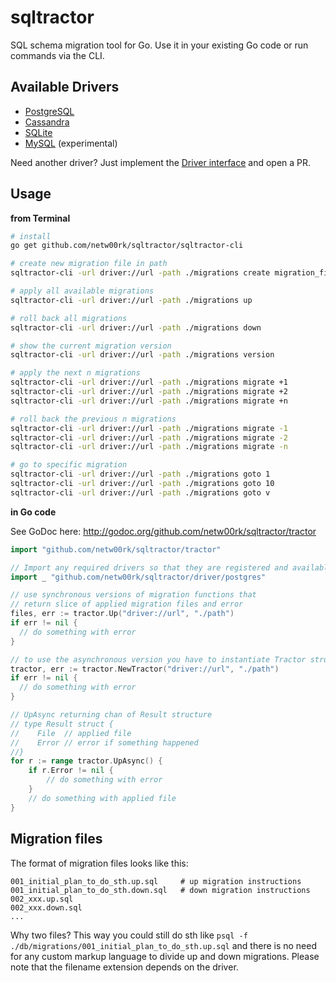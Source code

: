 # sqltractor

SQL schema migration tool for Go. Use it in your existing Go code or run commands via the CLI.

## Available Drivers

 * [PostgreSQL](https://github.com/netw00rk/sqltractor/tree/master/driver/postgres)
 * [Cassandra](https://github.com/netw00rk/sqltractor/tree/master/driver/cassandra)
 * [SQLite](https://github.com/netw00rk/sqltractor/tree/master/driver/sqlite3)
 * [MySQL](https://github.com/netw00rk/sqltractor/tree/master/driver/mysql) (experimental)

Need another driver? Just implement the [Driver interface](http://godoc.org/github.com/netw00rk/sqltractor/driver#Driver) and open a PR.

## Usage

**from Terminal**

```bash
# install
go get github.com/netw00rk/sqltractor/sqltractor-cli

# create new migration file in path
sqltractor-cli -url driver://url -path ./migrations create migration_file_xyz

# apply all available migrations
sqltractor-cli -url driver://url -path ./migrations up

# roll back all migrations
sqltractor-cli -url driver://url -path ./migrations down

# show the current migration version
sqltractor-cli -url driver://url -path ./migrations version

# apply the next n migrations
sqltractor-cli -url driver://url -path ./migrations migrate +1
sqltractor-cli -url driver://url -path ./migrations migrate +2
sqltractor-cli -url driver://url -path ./migrations migrate +n

# roll back the previous n migrations
sqltractor-cli -url driver://url -path ./migrations migrate -1
sqltractor-cli -url driver://url -path ./migrations migrate -2
sqltractor-cli -url driver://url -path ./migrations migrate -n

# go to specific migration
sqltractor-cli -url driver://url -path ./migrations goto 1
sqltractor-cli -url driver://url -path ./migrations goto 10
sqltractor-cli -url driver://url -path ./migrations goto v
```

**in Go code**

See GoDoc here: http://godoc.org/github.com/netw00rk/sqltractor/tractor

```go
import "github.com/netw00rk/sqltractor/tractor"

// Import any required drivers so that they are registered and available
import _ "github.com/netw00rk/sqltractor/driver/postgres"

// use synchronous versions of migration functions that
// return slice of applied migration files and error
files, err := tractor.Up("driver://url", "./path")
if err != nil {
  // do something with error
}

// to use the asynchronous version you have to instantiate Tractor structure
tractor, err := tractor.NewTractor("driver://url", "./path")
if err != nil {
  // do something with error
}

// UpAsync returning chan of Result structure
// type Result struct {
//    File  // applied file
//    Error // error if something happened
//}
for r := range tractor.UpAsync() {
    if r.Error != nil {
        // do something with error
    }
    // do something with applied file
}
```

## Migration files

The format of migration files looks like this:

```
001_initial_plan_to_do_sth.up.sql     # up migration instructions
001_initial_plan_to_do_sth.down.sql   # down migration instructions
002_xxx.up.sql
002_xxx.down.sql
...
```

Why two files? This way you could still do sth like 
``psql -f ./db/migrations/001_initial_plan_to_do_sth.up.sql`` and there is no
need for any custom markup language to divide up and down migrations. Please note
that the filename extension depends on the driver.
